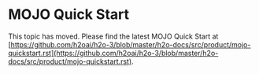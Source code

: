 # MOJO Quick Start

This topic has moved. Please find the latest MOJO Quick Start at [https://github.com/h2oai/h2o-3/blob/master/h2o-docs/src/product/mojo-quickstart.rst](https://github.com/h2oai/h2o-3/blob/master/h2o-docs/src/product/mojo-quickstart.rst).
